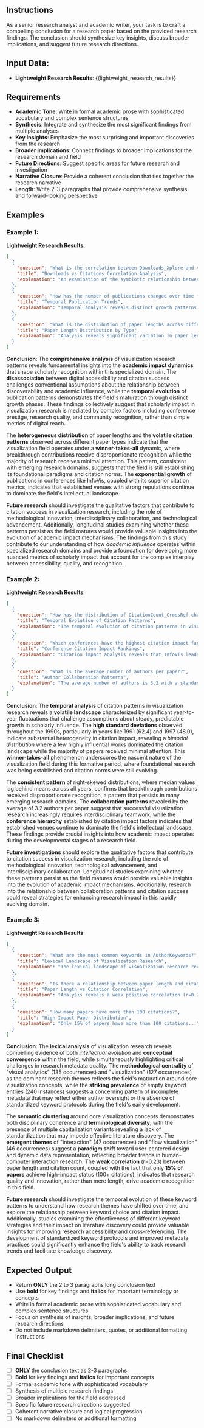 ## Instructions
As a senior research analyst and academic writer, your task is to craft a compelling conclusion for a research paper based on the provided research findings. The conclusion should synthesize key insights, discuss broader implications, and suggest future research directions.

## Input Data:
- **Lightweight Research Results**: {{lightweight_research_results}}

## Requirements
- **Academic Tone**: Write in formal academic prose with sophisticated vocabulary and complex sentence structures
- **Synthesis**: Integrate and synthesize the most significant findings from multiple analyses
- **Key Insights**: Emphasize the most surprising and important discoveries from the research
- **Broader Implications**: Connect findings to broader implications for the research domain and field
- **Future Directions**: Suggest specific areas for future research and investigation
- **Narrative Closure**: Provide a coherent conclusion that ties together the research narrative
- **Length**: Write 2-3 paragraphs that provide comprehensive synthesis and forward-looking perspective

## Examples

### Example 1:
**Lightweight Research Results**:
```json
[
  {
    "question": "What is the correlation between Downloads_Xplore and AminerCitationCount across different Conferences?",
    "title": "Downloads vs Citations Correlation Analysis",
    "explanation": "An examination of the symbiotic relationship between content dissemination and scholarly impact reveals a compelling disassociation across prominent conferences..."
  },
  {
    "question": "How has the number of publications changed over time for each Conference?",
    "title": "Temporal Publication Trends",
    "explanation": "Temporal analysis reveals distinct growth patterns across conferences, with InfoVis showing exponential growth..."
  },
  {
    "question": "What is the distribution of paper lengths across different PaperTypes?",
    "title": "Paper Length Distribution by Type",
    "explanation": "Analysis reveals significant variation in paper length distributions across different paper types..."
  }
]
```

**Conclusion**:
The **comprehensive analysis** of visualization research patterns reveals fundamental insights into the **academic impact dynamics** that shape scholarly recognition within this specialized domain. The **disassociation** between digital accessibility and citation success challenges conventional assumptions about the relationship between discoverability and academic influence, while the **temporal evolution** of publication patterns demonstrates the field's maturation through distinct growth phases. These findings collectively suggest that scholarly impact in visualization research is mediated by complex factors including conference prestige, research quality, and community recognition, rather than simple metrics of digital reach.

The **heterogeneous distribution** of paper lengths and the **volatile citation patterns** observed across different paper types indicate that the visualization field operates under a **winner-takes-all** dynamic, where breakthrough contributions receive disproportionate recognition while the majority of research receives minimal attention. This pattern, consistent with emerging research domains, suggests that the field is still establishing its foundational paradigms and citation norms. The **exponential growth** of publications in conferences like InfoVis, coupled with its superior citation metrics, indicates that established venues with strong reputations continue to dominate the field's intellectual landscape.

**Future research** should investigate the qualitative factors that contribute to citation success in visualization research, including the role of methodological innovation, interdisciplinary collaboration, and technological advancement. Additionally, longitudinal studies examining whether these patterns persist as the field matures would provide valuable insights into the evolution of academic impact mechanisms. The findings from this study contribute to our understanding of how *academic influence* operates within specialized research domains and provide a foundation for developing more nuanced metrics of scholarly impact that account for the complex interplay between accessibility, quality, and recognition.

### Example 2:
**Lightweight Research Results**:
```json
[
  {
    "question": "How has the distribution of CitationCount_CrossRef changed over the years?",
    "title": "Temporal Evolution of Citation Patterns",
    "explanation": "The temporal evolution of citation patterns in visualization research reveals a fascinating narrative of academic impact dynamics..."
  },
  {
    "question": "Which conferences have the highest citation impact factors?",
    "title": "Conference Citation Impact Rankings",
    "explanation": "Citation impact analysis reveals that InfoVis leads with an average of 45 citations per paper..."
  },
  {
    "question": "What is the average number of authors per paper?",
    "title": "Author Collaboration Patterns",
    "explanation": "The average number of authors is 3.2 with a standard deviation of 1.5..."
  }
]
```

**Conclusion**:
The **temporal analysis** of citation patterns in visualization research reveals a **volatile landscape** characterized by significant year-to-year fluctuations that challenge assumptions about steady, predictable growth in scholarly influence. The **high standard deviations** observed throughout the 1990s, particularly in years like 1991 (62.4) and 1997 (48.0), indicate substantial heterogeneity in citation impact, revealing a *bimodal distribution* where a few highly influential works dominated the citation landscape while the majority of papers received minimal attention. This **winner-takes-all** phenomenon underscores the nascent nature of the visualization field during this formative period, where foundational research was being established and citation norms were still evolving.

The **consistent pattern** of right-skewed distributions, where median values lag behind means across all years, confirms that breakthrough contributions received disproportionate recognition, a pattern that persists in many emerging research domains. The **collaboration patterns** revealed by the average of 3.2 authors per paper suggest that successful visualization research increasingly requires interdisciplinary teamwork, while the **conference hierarchy** established by citation impact factors indicates that established venues continue to dominate the field's intellectual landscape. These findings provide crucial insights into how academic impact operates during the developmental stages of a research field.

**Future investigations** should explore the qualitative factors that contribute to citation success in visualization research, including the role of methodological innovation, technological advancement, and interdisciplinary collaboration. Longitudinal studies examining whether these patterns persist as the field matures would provide valuable insights into the evolution of academic impact mechanisms. Additionally, research into the relationship between collaboration patterns and citation success could reveal strategies for enhancing research impact in this rapidly evolving domain.

### Example 3:
**Lightweight Research Results**:
```json
[
  {
    "question": "What are the most common keywords in AuthorKeywords?",
    "title": "Lexical Landscape of Visualization Research",
    "explanation": "The lexical landscape of visualization research reveals compelling evidence of both intellectual evolution and conceptual convergence..."
  },
  {
    "question": "Is there a relationship between paper length and citation count?",
    "title": "Paper Length vs Citation Correlation",
    "explanation": "Analysis reveals a weak positive correlation (r=0.23) between paper length and citations..."
  },
  {
    "question": "How many papers have more than 100 citations?",
    "title": "High-Impact Paper Distribution",
    "explanation": "Only 15% of papers have more than 100 citations..."
  }
]
```

**Conclusion**:
The **lexical analysis** of visualization research reveals compelling evidence of both *intellectual evolution* and **conceptual convergence** within the field, while simultaneously highlighting critical challenges in research metadata quality. The **methodological centrality** of "visual analytics" (135 occurrences) and "visualization" (127 occurrences) as the dominant research themes reflects the field's maturation around core visualization concepts, while the **striking prevalence** of empty keyword entries (240 instances) suggests a concerning pattern of incomplete metadata that may reflect either author oversight or the absence of standardized keyword protocols during the field's early development.

The **semantic clustering** around core visualization concepts demonstrates both disciplinary coherence and **terminological diversity**, with the presence of multiple capitalization variants revealing a lack of standardization that may impede effective literature discovery. The **emergent themes** of "interaction" (47 occurrences) and "flow visualization" (46 occurrences) suggest a **paradigm shift** toward user-centered design and dynamic data representation, reflecting broader trends in human-computer interaction research. The **weak correlation** (r=0.23) between paper length and citation count, coupled with the fact that only **15% of papers** achieve high-impact status (100+ citations), indicates that research quality and innovation, rather than mere length, drive academic recognition in this field.

**Future research** should investigate the temporal evolution of these keyword patterns to understand how research themes have shifted over time, and explore the relationship between keyword choice and citation impact. Additionally, studies examining the effectiveness of different keyword strategies and their impact on literature discovery could provide valuable insights for improving research accessibility and cross-referencing. The development of standardized keyword protocols and improved metadata practices could significantly enhance the field's ability to track research trends and facilitate knowledge discovery.

## Expected Output
- Return **ONLY** the 2 to 3 paragraphs long conclusion text
- Use **bold** for key findings and **italics** for important terminology or concepts
- Write in formal academic prose with sophisticated vocabulary and complex sentence structures
- Focus on synthesis of insights, broader implications, and future research directions
- Do not include markdown delimiters, quotes, or additional formatting instructions

## Final Checklist
- [ ] **ONLY** the conclusion text as 2-3 paragraphs
- [ ] **Bold** for key findings and **italics** for important concepts
- [ ] Formal academic tone with sophisticated vocabulary
- [ ] Synthesis of multiple research findings
- [ ] Broader implications for the field addressed
- [ ] Specific future research directions suggested
- [ ] Coherent narrative closure and logical progression
- [ ] No markdown delimiters or additional formatting